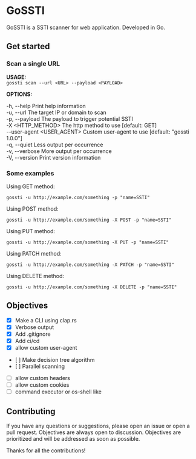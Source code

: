 # GoSSTI

GoSSTI is a SSTI scanner for web application. Developed in Go.

## Get started

### Scan a single URL

**USAGE:**  
`gossti scan --url <URL> --payload <PAYLOAD>`

**OPTIONS:**

-h, --help Print help information  
-u, --url <URL> The target IP or domain to scan  
-p, --payload <PAYLOAD> The payload to trigger potential SSTI  
-X <HTTP_METHOD> The http method to use [default: GET]  
--user-agent <USER_AGENT> Custom user-agent to use [default: "gossti 1.0.0"]  
-q, --quiet Less output per occurrence  
-v, --verbose More output per occurrence  
-V, --version Print version information

### Some examples

Using GET method:

`gossti -u http://example.com/something -p "name=SSTI"`

Using POST method:

`gossti -u http://example.com/something -X POST -p "name=SSTI"`

Using PUT method:

`gossti -u http://example.com/something -X PUT -p "name=SSTI"`

Using PATCH method:

`gossti -u http://example.com/something -X PATCH -p "name=SSTI"`

Using DELETE method:

`gossti -u http://example.com/something -X DELETE -p "name=SSTI"`

## Objectives

- [x] Make a CLI using clap.rs
- [x] Verbose output
- [x] Add .gitignore
- [x] Add ci/cd
- [x] allow custom user-agent
- [ ] Make decision tree algorithm
- [ ] Parallel scanning
- [ ] allow custom headers
- [ ] allow custom cookies
- [ ] command executor or os-shell like

## Contributing

If you have any questions or suggestions, please open an issue or open a pull request.
Objectives are always open to discussion.
Objectives are prioritized and will be addressed as soon as possible.

Thanks for all the contributions!
